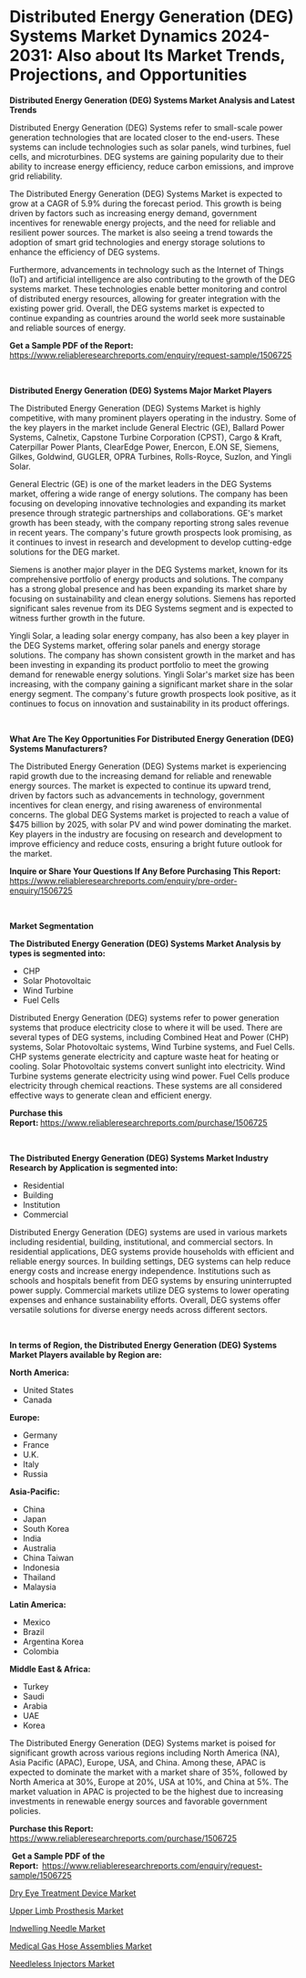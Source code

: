 <p><h1>Distributed Energy Generation (DEG) Systems Market Dynamics 2024-2031: Also about Its Market Trends, Projections, and Opportunities</h1></p><p><strong>Distributed Energy Generation (DEG) Systems Market Analysis and Latest Trends</strong></p>
<p><p>Distributed Energy Generation (DEG) Systems refer to small-scale power generation technologies that are located closer to the end-users. These systems can include technologies such as solar panels, wind turbines, fuel cells, and microturbines. DEG systems are gaining popularity due to their ability to increase energy efficiency, reduce carbon emissions, and improve grid reliability.</p><p>The Distributed Energy Generation (DEG) Systems Market is expected to grow at a CAGR of 5.9% during the forecast period. This growth is being driven by factors such as increasing energy demand, government incentives for renewable energy projects, and the need for reliable and resilient power sources. The market is also seeing a trend towards the adoption of smart grid technologies and energy storage solutions to enhance the efficiency of DEG systems.</p><p>Furthermore, advancements in technology such as the Internet of Things (IoT) and artificial intelligence are also contributing to the growth of the DEG systems market. These technologies enable better monitoring and control of distributed energy resources, allowing for greater integration with the existing power grid. Overall, the DEG systems market is expected to continue expanding as countries around the world seek more sustainable and reliable sources of energy.</p></p>
<p><strong>Get a Sample PDF of the Report:&nbsp;</strong> <a href="https://www.reliableresearchreports.com/enquiry/request-sample/1506725">https://www.reliableresearchreports.com/enquiry/request-sample/1506725</a></p>
<p>&nbsp;</p>
<p><strong>Distributed Energy Generation (DEG) Systems Major Market Players</strong></p>
<p><p>The Distributed Energy Generation (DEG) Systems Market is highly competitive, with many prominent players operating in the industry. Some of the key players in the market include General Electric (GE), Ballard Power Systems, Calnetix, Capstone Turbine Corporation (CPST), Cargo & Kraft, Caterpillar Power Plants, ClearEdge Power, Enercon, E.ON SE, Siemens, Gilkes, Goldwind, GUGLER, OPRA Turbines, Rolls-Royce, Suzlon, and Yingli Solar.</p><p>General Electric (GE) is one of the market leaders in the DEG Systems market, offering a wide range of energy solutions. The company has been focusing on developing innovative technologies and expanding its market presence through strategic partnerships and collaborations. GE's market growth has been steady, with the company reporting strong sales revenue in recent years. The company's future growth prospects look promising, as it continues to invest in research and development to develop cutting-edge solutions for the DEG market.</p><p>Siemens is another major player in the DEG Systems market, known for its comprehensive portfolio of energy products and solutions. The company has a strong global presence and has been expanding its market share by focusing on sustainability and clean energy solutions. Siemens has reported significant sales revenue from its DEG Systems segment and is expected to witness further growth in the future.</p><p>Yingli Solar, a leading solar energy company, has also been a key player in the DEG Systems market, offering solar panels and energy storage solutions. The company has shown consistent growth in the market and has been investing in expanding its product portfolio to meet the growing demand for renewable energy solutions. Yingli Solar's market size has been increasing, with the company gaining a significant market share in the solar energy segment. The company's future growth prospects look positive, as it continues to focus on innovation and sustainability in its product offerings.</p></p>
<p>&nbsp;</p>
<p><strong>What Are The Key Opportunities For Distributed Energy Generation (DEG) Systems Manufacturers?</strong></p>
<p><p>The Distributed Energy Generation (DEG) Systems market is experiencing rapid growth due to the increasing demand for reliable and renewable energy sources. The market is expected to continue its upward trend, driven by factors such as advancements in technology, government incentives for clean energy, and rising awareness of environmental concerns. The global DEG Systems market is projected to reach a value of $475 billion by 2025, with solar PV and wind power dominating the market. Key players in the industry are focusing on research and development to improve efficiency and reduce costs, ensuring a bright future outlook for the market.</p></p>
<p><strong>Inquire or Share Your Questions If Any Before Purchasing This Report:</strong> <a href="https://www.reliableresearchreports.com/enquiry/pre-order-enquiry/1506725">https://www.reliableresearchreports.com/enquiry/pre-order-enquiry/1506725</a></p>
<p>&nbsp;</p>
<p><strong>Market Segmentation</strong></p>
<p><strong>The Distributed Energy Generation (DEG) Systems Market Analysis by types is segmented into:</strong></p>
<p><ul><li>CHP</li><li>Solar Photovoltaic</li><li>Wind Turbine</li><li>Fuel Cells</li></ul></p>
<p><p>Distributed Energy Generation (DEG) systems refer to power generation systems that produce electricity close to where it will be used. There are several types of DEG systems, including Combined Heat and Power (CHP) systems, Solar Photovoltaic systems, Wind Turbine systems, and Fuel Cells. CHP systems generate electricity and capture waste heat for heating or cooling. Solar Photovoltaic systems convert sunlight into electricity. Wind Turbine systems generate electricity using wind power. Fuel Cells produce electricity through chemical reactions. These systems are all considered effective ways to generate clean and efficient energy.</p></p>
<p><strong>Purchase this Report:&nbsp;</strong><a href="https://www.reliableresearchreports.com/purchase/1506725">https://www.reliableresearchreports.com/purchase/1506725</a></p>
<p>&nbsp;</p>
<p><strong>The Distributed Energy Generation (DEG) Systems Market Industry Research by Application is segmented into:</strong></p>
<p><ul><li>Residential</li><li>Building</li><li>Institution</li><li>Commercial</li></ul></p>
<p><p>Distributed Energy Generation (DEG) systems are used in various markets including residential, building, institutional, and commercial sectors. In residential applications, DEG systems provide households with efficient and reliable energy sources. In building settings, DEG systems can help reduce energy costs and increase energy independence. Institutions such as schools and hospitals benefit from DEG systems by ensuring uninterrupted power supply. Commercial markets utilize DEG systems to lower operating expenses and enhance sustainability efforts. Overall, DEG systems offer versatile solutions for diverse energy needs across different sectors.</p></p>
<p>&nbsp;</p>
<p><strong>In terms of Region, the Distributed Energy Generation (DEG) Systems Market Players available by Region are:</strong></p>
<p>
    <p> <strong> North America: </strong>
        <ul>
            <li>United States</li>
            <li>Canada</li>
        </ul>
        </p> 
    <p> <strong> Europe: </strong>
        <ul>
            <li>Germany</li>
            <li>France</li>
            <li>U.K.</li>
            <li>Italy</li>
            <li>Russia</li>
        </ul>
        </p> 
    <p> <strong> Asia-Pacific: </strong>
        <ul>
            <li>China</li>
            <li>Japan</li>
            <li>South Korea</li>
            <li>India</li>
            <li>Australia</li>
            <li>China Taiwan</li>
            <li>Indonesia</li>
            <li>Thailand</li>
            <li>Malaysia</li>
        </ul>
        </p> 
    <p> <strong> Latin America: </strong>
        <ul>
            <li>Mexico</li>
            <li>Brazil</li>
            <li>Argentina Korea</li>
            <li>Colombia</li>
        </ul>
        </p> 
    <p> <strong> Middle East & Africa: </strong>
        <ul>
            <li>Turkey</li>
            <li>Saudi</li>
            <li>Arabia</li>
            <li>UAE</li>
            <li>Korea</li>
        </ul>
    </p>
    </p>
<p><p>The Distributed Energy Generation (DEG) Systems market is poised for significant growth across various regions including North America (NA), Asia Pacific (APAC), Europe, USA, and China. Among these, APAC is expected to dominate the market with a market share of 35%, followed by North America at 30%, Europe at 20%, USA at 10%, and China at 5%. The market valuation in APAC is projected to be the highest due to increasing investments in renewable energy sources and favorable government policies.</p></p>
<p><strong>Purchase this Report: </strong><a href="https://www.reliableresearchreports.com/purchase/1506725">https://www.reliableresearchreports.com/purchase/1506725</a></p>
<p>&nbsp;<strong>Get a Sample PDF of the Report:&nbsp;&nbsp;</strong><a href="https://www.reliableresearchreports.com/enquiry/request-sample/1506725">https://www.reliableresearchreports.com/enquiry/request-sample/1506725</a></p>
<p><strong></strong></p>
<p><p><a href="https://medium.com/@jeffreysalazar1925/dry-eye-treatment-device-market-competitive-analysis-market-trends-and-forecast-to-2031-4c777e6646b9">Dry Eye Treatment Device Market</a></p><p><a href="https://medium.com/@mikeflatley1970/upper-limb-prosthesis-market-trends-and-market-analysis-forecasted-for-period-2024-2031-6b2a485480c2">Upper Limb Prosthesis Market</a></p><p><a href="https://medium.com/@mikeflatley1970/indwelling-needle-nbsp-market-focuses-on-market-share-size-and-projected-forecast-till-2031-a5007c916760">Indwelling Needle Market</a></p><p><a href="https://medium.com/@mikeflatley1970/medical-gas-hose-assemblies-market-size-reveals-the-best-marketing-channels-in-global-industry-007480df3213">Medical Gas Hose Assemblies Market</a></p><p><a href="https://medium.com/@mikeflatley1970/needleless-injectors-market-analysis-its-cagr-market-segmentation-and-global-industry-overview-8dd4f7629724">Needleless Injectors Market</a></p></p>